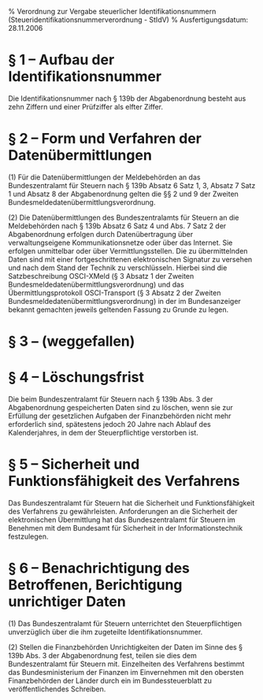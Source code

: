 % Verordnung zur Vergabe steuerlicher Identifikationsnummern  (Steueridentifikationsnummerverordnung - StIdV)
% Ausfertigungsdatum: 28.11.2006
 
# § 1 – Aufbau der Identifikationsnummer

Die Identifikationsnummer nach § 139b der Abgabenordnung besteht aus zehn Ziffern und einer Prüfziffer als elfter Ziffer.

# § 2 – Form und Verfahren der Datenübermittlungen

(1) Für die Datenübermittlungen der Meldebehörden an das Bundeszentralamt für Steuern nach § 139b Absatz 6 Satz 1, 3, Absatz 7 Satz 1 und Absatz 8 der Abgabenordnung gelten die §§ 2 und 9 der Zweiten Bundesmeldedatenübermittlungsverordnung.

(2) Die Datenübermittlungen des Bundeszentralamts für Steuern an die Meldebehörden nach § 139b Absatz 6 Satz 4 und Abs. 7 Satz 2 der Abgabenordnung erfolgen durch Datenübertragung über verwaltungseigene Kommunikationsnetze oder über das Internet. Sie erfolgen unmittelbar oder über Vermittlungsstellen. Die zu übermittelnden Daten sind mit einer fortgeschrittenen elektronischen Signatur zu versehen und nach dem Stand der Technik zu verschlüsseln. Hierbei sind die Satzbeschreibung OSCI-XMeld (§ 3 Absatz 1 der Zweiten Bundesmeldedatenübermittlungsverordnung) und das Übermittlungsprotokoll OSCI-Transport (§ 3 Absatz 2 der Zweiten Bundesmeldedatenübermittlungsverordnung) in der im Bundesanzeiger bekannt gemachten jeweils geltenden Fassung zu Grunde zu legen.

# § 3 – (weggefallen)

# § 4 – Löschungsfrist

Die beim Bundeszentralamt für Steuern nach § 139b Abs. 3 der Abgabenordnung gespeicherten Daten sind zu löschen, wenn sie zur Erfüllung der gesetzlichen Aufgaben der Finanzbehörden nicht mehr erforderlich sind, spätestens jedoch 20 Jahre nach Ablauf des Kalenderjahres, in dem der Steuerpflichtige verstorben ist.

# § 5 – Sicherheit und Funktionsfähigkeit des Verfahrens

Das Bundeszentralamt für Steuern hat die Sicherheit und Funktionsfähigkeit des Verfahrens zu gewährleisten. Anforderungen an die Sicherheit der elektronischen Übermittlung hat das Bundeszentralamt für Steuern im Benehmen mit dem Bundesamt für Sicherheit in der Informationstechnik festzulegen.

# § 6 – Benachrichtigung des Betroffenen, Berichtigung unrichtiger Daten

(1) Das Bundeszentralamt für Steuern unterrichtet den Steuerpflichtigen unverzüglich über die ihm zugeteilte Identifikationsnummer.

(2) Stellen die Finanzbehörden Unrichtigkeiten der Daten im Sinne des § 139b Abs. 3 der Abgabenordnung fest, teilen sie dies dem Bundeszentralamt für Steuern mit. Einzelheiten des Verfahrens bestimmt das Bundesministerium der Finanzen im Einvernehmen mit den obersten Finanzbehörden der Länder durch ein im Bundessteuerblatt zu veröffentlichendes Schreiben.
